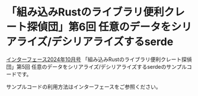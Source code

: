 # 「組み込みRustのライブラリ便利クレート探偵団」第6回 任意のデータをシリアライズ/デシリアライズするserde

[インターフェース2024年10月号](https://interface.cqpub.co.jp/magazine/202410/) 「組み込みRustのライブラリ便利クレート探偵団」第5回 任意のデータをシリアライズ/デシリアライズするserdeのサンプルコードです。

サンプルコードの利用方法はインターフェースをご参照ください。
